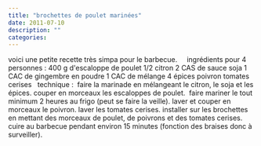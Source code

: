 ```yaml
---
title: "brochettes de poulet marinées"
date: 2011-07-10
description: ""
categories: 
---
```


          
 voici une petite recette très simpa pour le barbecue.   &nbsp;      &nbsp;   ingrédients pour 4 personnes :   400 g d'escaloppe de poulet   1/2 citron   2 CAS de sauce soja   1 CAC de gingembre en poudre   1 CAC de mélange 4 épices   poivron   tomates cerises   &nbsp;   technique :&nbsp;   faire la marinade en mélangeant le citron, le soja et les épices.   couper en morceaux les escaloppes de poulet.&nbsp;   faire mariner le tout minimum 2 heures au frigo (peut se faire la veille).   laver et couper en morceaux le poivron.   laver les tomates cerises.   installer sur les brochettes en mettant des morceaux de poulet, de poivrons et des tomates cerises.   cuire au barbecue pendant environ 15 minutes (fonction des braises donc à surveiller).   &nbsp; 

                          
